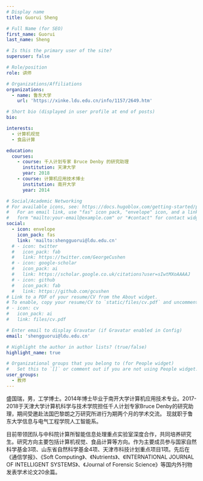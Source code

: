```yaml
---
# Display name
title: Guorui Sheng

# Full Name (for SEO)
first_name: Guorui
last_name: Sheng

# Is this the primary user of the site?
superuser: false

# Role/position
role: 讲师

# Organizations/Affiliations
organizations:
  - name: 鲁东大学
    url: 'https://xinke.ldu.edu.cn/info/1157/2649.htm'

# Short bio (displayed in user profile at end of posts)
bio: 

interests:
  - 计算机视觉
  - 食品计算

education:
  courses:
    - course: 千人计划专家 Bruce Denby 的研究助理
      institution: 天津大学
      year: 2018
    - course: 计算机应用技术博士
      institution: 南开大学
      year: 2014

# Social/Academic Networking
# For available icons, see: https://docs.hugoblox.com/getting-started/page-builder/#icons
#   For an email link, use "fas" icon pack, "envelope" icon, and a link in the
#   form "mailto:your-email@example.com" or "#contact" for contact widget.
social:
  - icon: envelope
    icon_pack: fas
    link: 'mailto:shengguorui@ldu.edu.cn'
  # - icon: twitter
  #   icon_pack: fab
  #   link: https://twitter.com/GeorgeCushen
  # - icon: google-scholar
  #   icon_pack: ai
  #   link: https://scholar.google.co.uk/citations?user=sIwtMXoAAAAJ
  # - icon: github
  #   icon_pack: fab
  #   link: https://github.com/gcushen
# Link to a PDF of your resume/CV from the About widget.
# To enable, copy your resume/CV to `static/files/cv.pdf` and uncomment the lines below.
# - icon: cv
#   icon_pack: ai
#   link: files/cv.pdf

# Enter email to display Gravatar (if Gravatar enabled in Config)
email: 'shengguorui@ldu.edu.cn'

# Highlight the author in author lists? (true/false)
highlight_name: true

# Organizational groups that you belong to (for People widget)
#   Set this to `[]` or comment out if you are not using People widget.
user_groups:
  - 教师
---
```


盛国瑞，男，工学博士。2014年博士毕业于南开大学计算机应用技术专业。2017-2018于天津大学计算机科学与技术学院担任千人计划专家Bruce Denby的研究助理，期间受邀赴法国巴黎朗之万研究所进行为期两个月的学术交流。 现就职于鲁东大学信息与电气工程学院人工智能系。

目前带领团队与中科院计算所智能信息处理重点实验室深度合作，共同培养研究生。研究方向主要包括计算机视觉、食品计算等方向。作为主要成员参与国家自然科学基金3项、山东省自然科学基金4项、天津市科技计划重点项目1项。先后在《通信学报》、《Soft Computing》、《Nutrients》、《INTERNATIONAL JOURNAL OF INTELLIGENT SYSTEMS》、《Journal of Forensic Science》等国内外刊物发表学术论文20余篇。
